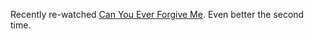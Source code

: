 Recently re-watched <a href="https://en.wikipedia.org/wiki/Can_You_Ever_Forgive_Me%3F">Can You Ever Forgive Me</a>. Even better the second time.  
